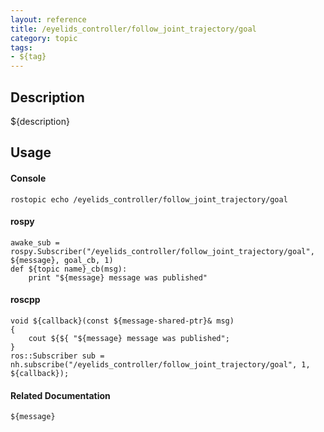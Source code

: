 ```yaml
---
layout: reference
title: /eyelids_controller/follow_joint_trajectory/goal
category: topic
tags: 
- ${tag}
---
```


## Description
${description}

## Usage
#### Console
```
rostopic echo /eyelids_controller/follow_joint_trajectory/goal
```

#### rospy
```
awake_sub = rospy.Subscriber("/eyelids_controller/follow_joint_trajectory/goal", ${message}, goal_cb, 1)
def ${topic name}_cb(msg):
    print "${message} message was published"
```

#### roscpp
```
void ${callback}(const ${message-shared-ptr}& msg)
{
    cout ${${ "${message} message was published";
}
ros::Subscriber sub = nh.subscribe("/eyelids_controller/follow_joint_trajectory/goal", 1, ${callback});
```

#### Related Documentation
``${message}``  